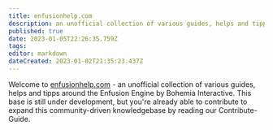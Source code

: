 ```yaml
---
title: enfusionhelp.com
description: an unofficial collection of various guides, helps and tipps around the Enfusion Engine by Bohemia Interactive. This site is still in development.
published: true
date: 2023-01-05T22:26:35.759Z
tags: 
editor: markdown
dateCreated: 2023-01-02T21:35:23.437Z
---
```


Welcome to [enfusionhelp.com](http://enfusionhelp.com) - an unofficial collection of various guides, helps and tipps around the Enfusion Engine by Bohemia Interactive. This base is still under development, but you're already able to contribute to expand this community-driven knowledgebase by reading our Contribute-Guide. 


